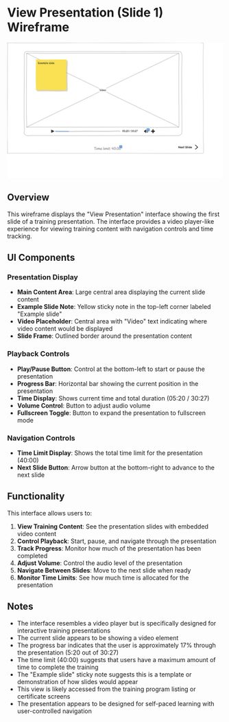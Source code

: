 # View Presentation (Slide 1) Wireframe

![View Presentation Slide 1](./a-view-presentation-1-.png)

## Overview

This wireframe displays the "View Presentation" interface showing the first slide of a training presentation. The interface provides a video player-like experience for viewing training content with navigation controls and time tracking.

## UI Components

### Presentation Display
- **Main Content Area**: Large central area displaying the current slide content
- **Example Slide Note**: Yellow sticky note in the top-left corner labeled "Example slide"
- **Video Placeholder**: Central area with "Video" text indicating where video content would be displayed
- **Slide Frame**: Outlined border around the presentation content

### Playback Controls
- **Play/Pause Button**: Control at the bottom-left to start or pause the presentation
- **Progress Bar**: Horizontal bar showing the current position in the presentation
- **Time Display**: Shows current time and total duration (05:20 / 30:27)
- **Volume Control**: Button to adjust audio volume
- **Fullscreen Toggle**: Button to expand the presentation to fullscreen mode

### Navigation Controls
- **Time Limit Display**: Shows the total time limit for the presentation (40:00)
- **Next Slide Button**: Arrow button at the bottom-right to advance to the next slide

## Functionality

This interface allows users to:

1. **View Training Content**: See the presentation slides with embedded video content
2. **Control Playback**: Start, pause, and navigate through the presentation
3. **Track Progress**: Monitor how much of the presentation has been completed
4. **Adjust Volume**: Control the audio level of the presentation
5. **Navigate Between Slides**: Move to the next slide when ready
6. **Monitor Time Limits**: See how much time is allocated for the presentation

## Notes

- The interface resembles a video player but is specifically designed for interactive training presentations
- The current slide appears to be showing a video element
- The progress bar indicates that the user is approximately 17% through the presentation (5:20 out of 30:27)
- The time limit (40:00) suggests that users have a maximum amount of time to complete the training
- The "Example slide" sticky note suggests this is a template or demonstration of how slides would appear
- This view is likely accessed from the training program listing or certificate screens
- The presentation appears to be designed for self-paced learning with user-controlled navigation
